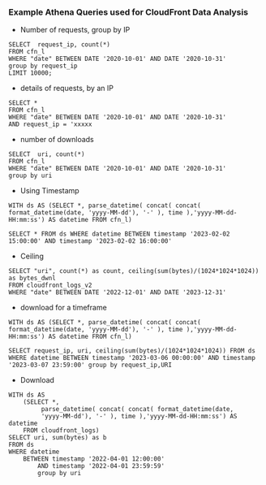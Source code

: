 ### Example Athena Queries used for CloudFront Data Analysis

- Number of requests, group by IP
```
SELECT  request_ip, count(*)
FROM cfn_l
WHERE "date" BETWEEN DATE '2020-10-01' AND DATE '2020-10-31'
group by request_ip
LIMIT 10000;
```
- details of requests,  by an IP
```
SELECT *
FROM cfn_l
WHERE "date" BETWEEN DATE '2020-10-01' AND DATE '2020-10-31'
AND request_ip = 'xxxxx
```
- number of downloads
```
SELECT  uri, count(*)
FROM cfn_l
WHERE "date" BETWEEN DATE '2020-10-01' AND DATE '2020-10-31'
group by uri
```
- Using Timestamp
```
WITH ds AS (SELECT *, parse_datetime( concat( concat( format_datetime(date, 'yyyy-MM-dd'), '-' ), time ),'yyyy-MM-dd-HH:mm:ss') AS datetime FROM cfn_l) 

SELECT * FROM ds WHERE datetime BETWEEN timestamp '2023-02-02 15:00:00' AND timestamp '2023-02-02 16:00:00'
```
- Ceiling
```
SELECT "uri", count(*) as count, ceiling(sum(bytes)/(1024*1024*1024)) as bytes_dwnl
FROM cloudfront_logs_v2
WHERE "date" BETWEEN DATE '2022-12-01' AND DATE '2023-12-31'
```
- download for a timeframe
```
WITH ds AS (SELECT *, parse_datetime( concat( concat( format_datetime(date, 'yyyy-MM-dd'), '-' ), time ),'yyyy-MM-dd-HH:mm:ss') AS datetime FROM cfn_l) 

SELECT request_ip, uri, ceiling(sum(bytes)/(1024*1024*1024)) FROM ds WHERE datetime BETWEEN timestamp '2023-03-06 00:00:00' AND timestamp '2023-03-07 23:59:00' group by request_ip,URI
```
- Download 
```
WITH ds AS 
    (SELECT *,
         parse_datetime( concat( concat( format_datetime(date,
         'yyyy-MM-dd'), '-' ), time ),'yyyy-MM-dd-HH:mm:ss') AS datetime
    FROM cloudfront_logs)
SELECT uri, sum(bytes) as b
FROM ds
WHERE datetime
    BETWEEN timestamp '2022-04-01 12:00:00'
        AND timestamp '2022-04-01 23:59:59'
        group by uri
``` 
